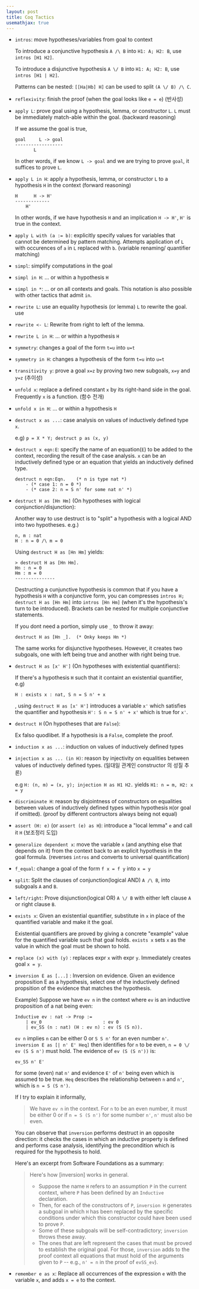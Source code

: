 ```yaml
---
layout: post
title: Coq Tactics
usemathjax: true
---
```


- `intros`: move hypotheses/variables from goal to context

    To introduce a conjunctive hypothesis `A /\ B` into `H1: A; H2: B`, use `intros [H1 H2]`.

    To introduce a disjunctive hypothesis `A \/ B` into `H1: A; H2: B`, use `intros [H1 | H2]`.

    Patterns can be nested: `[[Ha|Hb] H]` can be used to split `(A \/ B) /\ C`.

- `reflexivity`: finish the proof (when the goal looks like `e = e`) (반사성)

- `apply L`: prove goal using a hypothesis, lemma, or constructor `L`. `L` must be immediately match-able within the goal. (backward reasoning)

    If we assume the goal is true,
    ```
    goal     L -> goal
    ------------------
           L
    ```

    In other words, if we know `L -> goal` and we are trying to prove `goal`, it suffices to prove `L`.

- `apply L in H`: apply a hypothesis, lemma, or constructor `L` to
a hypothesis `H` in the context (forward reasoning)

    ```
    H      H -> H'
    -------------
        H'
    ```

    In other words, if we have hypothesis `H` and an implication `H -> H'`, `H'` is true in the context.

- `apply L with (a := b)`: explicitly specify values for variables
that cannot be determined by pattern matching. Attempts application of `L` with occurences of `a` in `L` replaced with `b`. (variable renaming/ quantifier matching)

- `simpl`: simplify computations in the goal

- `simpl in H`: ... or within a hypothesis `H`

- `simpl in *`: ... or on all contexts and goals. This notation is also possible with other tactics that admit `in`.

- `rewrite L`: use an equality hypothesis (or lemma) `L` to rewrite
the goal. use

- `rewrite <- L`: Rewrite from right to left of the lemma.

- `rewrite L in H`: ... or within a hypothesis `H`

- `symmetry`: changes a goal of the form `t=u` into `u=t`

- `symmetry in H`: changes a hypothesis of the form `t=u` into
`u=t`

- `transitivity y`: prove a goal `x=z` by proving two new subgoals,
`x=y` and `y=z` (추이성)

- `unfold x`: replace a defined constant `x` by its right-hand side in
the goal. Frequently `x` is a function. (함수 전개)

- `unfold x in H`: ... or within a hypothesis `H`

- `destruct x as ...`: case analysis on values of inductively
defined type `x`. 

    e.g) `p = X * Y; destruct p as (x, y)`

- `destruct x eqn:E`: specify the name of an equation(`E`) to be
added to the context, recording the result of the case
analysis. `x` can be an inductively defined type or an equation that yields an inductively defined type.

    ```
    destruct n eqn:Eqn.    (* n is type nat *)
        - (* case 1: n = 0 *)
        - (* case 2: n = S n' for some nat n' *)
    ```

- `destruct H as [Hn Hm]` (On hypotheses with logical conjunction/disjunction):

    Another way to use destruct is to "split" a hypothesis with a logical AND into two hypotheses. e.g.)

    ```
    n, m : nat
    H : n = 0 /\ m = 0
    ```

    Using `destruct H as [Hn Hm]` yields:
    ```
    > destruct H as [Hn Hm].
    Hn : n = 0
    Hm : m = 0
    ---------------
    ```

    Destructing a cunjunctive hypothesis is common that if you have a hypothesis `H` with a conjunctive form, you can compresses `intros H; destruct H as [Hn Hm]` into `intros [Hn Hm]` (when it's the hypothesis's turn to be introduced). Brackets can  be nested for multiple conjunctive statements.

    If you dont need a portion, simply use `_` to throw it away:

    ```
    destruct H as [Hn _].  (* Onky keeps Hn *)
    ```

    The same works for disjunctive hypotheses. However, it creates two subgoals, one with left being true and another with right being true.

- `destruct H as [x' H']` (On hypotheses with existential quantifiers):

    If there's a hypothesis `H` such that it containt an existential quantifier, e.g)

    ```
    H : exists x : nat, S n = S n' + x
    ```

    , using `destruct H as [x' H']` introduces a variable `x'` which satisfies the quantifier and hypothesis `H': S n = S n' + x'`
    which is true for `x'`.

- `destruct H` (On hypotheses that are `False`):

    Ex falso quodlibet. If a hypothesis is a `False`, complete the proof.

- `induction x as ...`: induction on values of inductively
defined types

- `injection x as ... (in H)`: reason by injectivity on equalities
between values of inductively defined types. (일대일 관계인 constructor 의 성질 추론)

     e.g 
     ```H: (n, m) = (x, y); injection H as H1 H2.``` 
     yields 
     ```H1: n = m, H2: x = y```

- `discriminate H`: reason by disjointness of constructors on
equalities between values of inductively defined types within hypothesis `H`(or goal if omitted). (proof by different contructors always being not equal)

- `assert (H: e)` (or `assert (e) as H`): introduce a "local
lemma" `e` and call it `H` (보조정리 도입)

- `generalize dependent x`: move the variable `x` (and anything
else that depends on it) from the context back to an explicit
hypothesis in the goal formula. (reverses `intros` and converts to universal quantification)

- `f_equal`: change a goal of the form `f x = f y` into `x = y`

- `split`: Split the clauses of conjunction(logical AND) `A /\ B`, into subgoals `A` and `B`.

- `left/right`: Prove disjunction(logical OR) `A \/ B` with either left clause `A` or right clause `B`.

- `exists x`: Given an existential quantifier, substitute in `x` in place of the quantified variable and make it the goal.

    Existential quantifiers are proved by giving a concrete "example" value for the quantified variable such that goal holds. `exists x` sets `x` as the value in which the goal must be shown to hold.

- `replace (x) with (y)` : replaces expr `x` with expr `y`.     Immediately creates goal `x = y`.

- `inversion E as [...]` : Inversion on evidence. Given an evidence proposition E as a hypothesis, select one of the inductively defined propsition of the evidence that matches the hypothesis.

    Example) Suppose we have `ev n` in the context where `ev` is an inductive proposition of a nat being even:

    ```
    Inductive ev : nat -> Prop :=
        | ev_0                       : ev 0
        | ev_SS (n : nat) (H : ev n) : ev (S (S n)).
    ```

    `ev n` implies `n` can be either 0 or `S S n'` for an even number `n'`. `inversion E as [| n' E' Heq]` then identifies for `n` to be even, `n = 0 \/ ev (S S n')` must hold. The evidence of `ev (S (S n'))` is:

    ```
    ev_SS n' E'
    ```

    for some (even) nat `n'` and evidence `E'` of `n'` being even which is assumed to be true. `Heq` describes the relationship between `n` and `n'`, which is `n = S (S n')`.

    If I try to explain it informally,
    > We have `ev n` in the context. For `n` to be an even number, it must be either 0 or if `n = S (S n')` for some number `n'`, `n'` must also be even.

    You can observe that `inversion` performs destruct in an opposite direction: it checks the cases in which an inductive property is defined and performs case analysis, identifying the precondition which is required for the hypothesis to hold.

    Here's an excerpt from Software Foundations as a summary:

    > Here's how [inversion] works in general.
    >  - Suppose the name `H` refers to an assumption `P` in the
        current context, where `P` has been defined by an `Inductive` declaration.
    >  - Then, for each of the constructors of `P`, `inversion H`
        generates a subgoal in which `H` has been replaced by the
        specific conditions under which this constructor could have
        been used to prove `P`.
     > - Some of these subgoals will be self-contradictory; 
        `inversion` throws these away.
     > - The ones that are left represent the cases that must be 
        proved to establish the original goal.  For those, `inversion` adds to the proof context all equations that must hold of the arguments given to `P` -- e.g., `n' = n` in the proof of `evSS_ev`).

- `remember e as x`: Replace all occurrences of the expression `e` with the variable `x`, and adds `x = e` to the context.